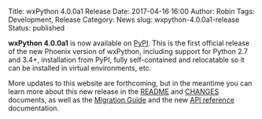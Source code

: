 Title: wxPython 4.0.0a1 Release
Date: 2017-04-16 16:00
Author: Robin
Tags: Development, Release
Category: News
slug: wxpython-4.0.0a1-release
Status: published

**wxPython 4.0.0a1** is now available on [PyPI](https://pypi.python.org/pypi/wxPython/4.0.0a1). 
This is the first official release of the new Phoenix version of wxPython, including
support for Python 2.7 and 3.4+, installation from PyPI, fully self-contained
and relocatable so it can be installed in virtual environments, etc.

More updates to this website are forthcoming, but in the meantime you can
learn more about this new release in the 
[README](https://github.com/wxWidgets/Phoenix/blob/master/README.rst)
and [CHANGES](https://github.com/wxWidgets/Phoenix/blob/master/CHANGES.rst)
documents, as well as the 
[Migration Guide](https://wxpython.org/Phoenix/docs/html/MigrationGuide.html)
and the new [API reference](https://wxpython.org/Phoenix/docs/html/main.html)
documentation.

